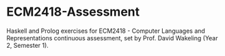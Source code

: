 # ECM2418-Assessment
Haskell and Prolog exercises for ECM2418 - Computer Languages and Representations continuous assessment, set by Prof. David Wakeling (Year 2, Semester 1).
